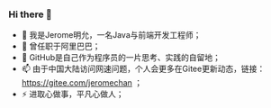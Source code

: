 ### Hi there 👋
- 🔭 我是Jerome明允，一名Java与前端开发工程师；
- 🌱 曾任职于阿里巴巴；
- 🤔 GitHub是自己作为程序员的一片思考、实践的自留地；
- 📫 由于中国大陆访问网速问题，个人会更多在Gitee更新动态，链接：https://gitee.com/jeromechan ；
- ⚡ 进取心做事，平凡心做人；

<!--
**jeromechan/jeromechan** is a ✨ _special_ ✨ repository because its `README.md` (this file) appears on your GitHub profile.

Here are some ideas to get you started:

- 🔭 I’m currently working on ...
- 🌱 I’m currently learning ...
- 👯 I’m looking to collaborate on ...
- 🤔 I’m looking for help with ...
- 💬 Ask me about ...
- 📫 How to reach me: ...
- 😄 Pronouns: ...
- ⚡ Fun fact: ...
-->
